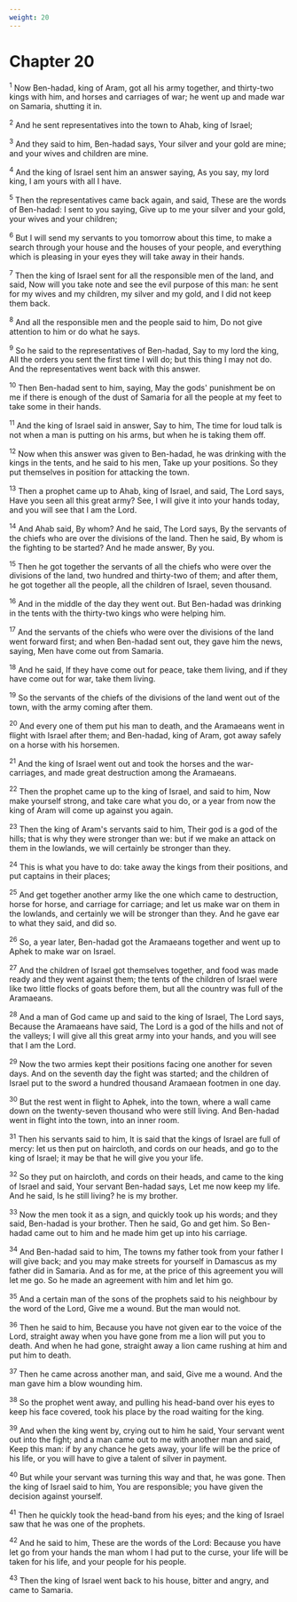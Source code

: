 ```yaml
---
weight: 20
---
```


# Chapter 20

<sup>1</sup> Now Ben-hadad, king of Aram, got all his army together, and thirty-two kings with him, and horses and carriages of war; he went up and made war on Samaria, shutting it in. 

<sup>2</sup> And he sent representatives into the town to Ahab, king of Israel; 

<sup>3</sup> And they said to him, Ben-hadad says, Your silver and your gold are mine; and your wives and children are mine. 

<sup>4</sup> And the king of Israel sent him an answer saying, As you say, my lord king, I am yours with all I have. 

<sup>5</sup> Then the representatives came back again, and said, These are the words of Ben-hadad: I sent to you saying, Give up to me your silver and your gold, your wives and your children; 

<sup>6</sup> But I will send my servants to you tomorrow about this time, to make a search through your house and the houses of your people, and everything which is pleasing in your eyes they will take away in their hands. 

<sup>7</sup> Then the king of Israel sent for all the responsible men of the land, and said, Now will you take note and see the evil purpose of this man: he sent for my wives and my children, my silver and my gold, and I did not keep them back. 

<sup>8</sup> And all the responsible men and the people said to him, Do not give attention to him or do what he says. 

<sup>9</sup> So he said to the representatives of Ben-hadad, Say to my lord the king, All the orders you sent the first time I will do; but this thing I may not do. And the representatives went back with this answer. 

<sup>10</sup> Then Ben-hadad sent to him, saying, May the gods' punishment be on me if there is enough of the dust of Samaria for all the people at my feet to take some in their hands. 

<sup>11</sup> And the king of Israel said in answer, Say to him, The time for loud talk is not when a man is putting on his arms, but when he is taking them off. 

<sup>12</sup> Now when this answer was given to Ben-hadad, he was drinking with the kings in the tents, and he said to his men, Take up your positions. So they put themselves in position for attacking the town. 

<sup>13</sup> Then a prophet came up to Ahab, king of Israel, and said, The Lord says, Have you seen all this great army? See, I will give it into your hands today, and you will see that I am the Lord. 

<sup>14</sup> And Ahab said, By whom? And he said, The Lord says, By the servants of the chiefs who are over the divisions of the land. Then he said, By whom is the fighting to be started? And he made answer, By you. 

<sup>15</sup> Then he got together the servants of all the chiefs who were over the divisions of the land, two hundred and thirty-two of them; and after them, he got together all the people, all the children of Israel, seven thousand. 

<sup>16</sup> And in the middle of the day they went out. But Ben-hadad was drinking in the tents with the thirty-two kings who were helping him. 

<sup>17</sup> And the servants of the chiefs who were over the divisions of the land went forward first; and when Ben-hadad sent out, they gave him the news, saying, Men have come out from Samaria. 

<sup>18</sup> And he said, If they have come out for peace, take them living, and if they have come out for war, take them living. 

<sup>19</sup> So the servants of the chiefs of the divisions of the land went out of the town, with the army coming after them. 

<sup>20</sup> And every one of them put his man to death, and the Aramaeans went in flight with Israel after them; and Ben-hadad, king of Aram, got away safely on a horse with his horsemen. 

<sup>21</sup> And the king of Israel went out and took the horses and the war-carriages, and made great destruction among the Aramaeans. 

<sup>22</sup> Then the prophet came up to the king of Israel, and said to him, Now make yourself strong, and take care what you do, or a year from now the king of Aram will come up against you again. 

<sup>23</sup> Then the king of Aram's servants said to him, Their god is a god of the hills; that is why they were stronger than we: but if we make an attack on them in the lowlands, we will certainly be stronger than they. 

<sup>24</sup> This is what you have to do: take away the kings from their positions, and put captains in their places; 

<sup>25</sup> And get together another army like the one which came to destruction, horse for horse, and carriage for carriage; and let us make war on them in the lowlands, and certainly we will be stronger than they. And he gave ear to what they said, and did so. 

<sup>26</sup> So, a year later, Ben-hadad got the Aramaeans together and went up to Aphek to make war on Israel. 

<sup>27</sup> And the children of Israel got themselves together, and food was made ready and they went against them; the tents of the children of Israel were like two little flocks of goats before them, but all the country was full of the Aramaeans. 

<sup>28</sup> And a man of God came up and said to the king of Israel, The Lord says, Because the Aramaeans have said, The Lord is a god of the hills and not of the valleys; I will give all this great army into your hands, and you will see that I am the Lord. 

<sup>29</sup> Now the two armies kept their positions facing one another for seven days. And on the seventh day the fight was started; and the children of Israel put to the sword a hundred thousand Aramaean footmen in one day. 

<sup>30</sup> But the rest went in flight to Aphek, into the town, where a wall came down on the twenty-seven thousand who were still living. And Ben-hadad went in flight into the town, into an inner room. 

<sup>31</sup> Then his servants said to him, It is said that the kings of Israel are full of mercy: let us then put on haircloth, and cords on our heads, and go to the king of Israel; it may be that he will give you your life. 

<sup>32</sup> So they put on haircloth, and cords on their heads, and came to the king of Israel and said, Your servant Ben-hadad says, Let me now keep my life. And he said, Is he still living? he is my brother. 

<sup>33</sup> Now the men took it as a sign, and quickly took up his words; and they said, Ben-hadad is your brother. Then he said, Go and get him. So Ben-hadad came out to him and he made him get up into his carriage. 

<sup>34</sup> And Ben-hadad said to him, The towns my father took from your father I will give back; and you may make streets for yourself in Damascus as my father did in Samaria. And as for me, at the price of this agreement you will let me go. So he made an agreement with him and let him go. 

<sup>35</sup> And a certain man of the sons of the prophets said to his neighbour by the word of the Lord, Give me a wound. But the man would not. 

<sup>36</sup> Then he said to him, Because you have not given ear to the voice of the Lord, straight away when you have gone from me a lion will put you to death. And when he had gone, straight away a lion came rushing at him and put him to death. 

<sup>37</sup> Then he came across another man, and said, Give me a wound. And the man gave him a blow wounding him. 

<sup>38</sup> So the prophet went away, and pulling his head-band over his eyes to keep his face covered, took his place by the road waiting for the king. 

<sup>39</sup> And when the king went by, crying out to him he said, Your servant went out into the fight; and a man came out to me with another man and said, Keep this man: if by any chance he gets away, your life will be the price of his life, or you will have to give a talent of silver in payment. 

<sup>40</sup> But while your servant was turning this way and that, he was gone. Then the king of Israel said to him, You are responsible; you have given the decision against yourself. 

<sup>41</sup> Then he quickly took the head-band from his eyes; and the king of Israel saw that he was one of the prophets. 

<sup>42</sup> And he said to him, These are the words of the Lord: Because you have let go from your hands the man whom I had put to the curse, your life will be taken for his life, and your people for his people. 

<sup>43</sup> Then the king of Israel went back to his house, bitter and angry, and came to Samaria. 


